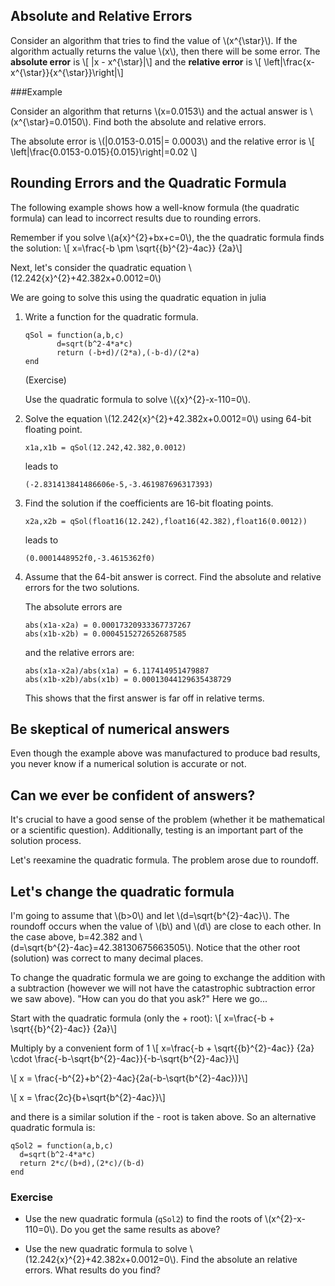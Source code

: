 
Absolute and Relative Errors
--------

Consider an algorithm that tries to find the value of \\(x^{\star}\\).  If the algorithm actually returns the value \\(x\\), then there will be some error.  The **absolute error** is
\\[ |x - x^{\star}|\\]
and the **relative error** is
\\[ \left|\frac{x-x^{\star}}{x^{\star}}\right|\\]

###Example

Consider an algorithm that returns \\(x=0.0153\\) and the actual answer is \\(x^{\star}=0.0150\\).  Find both the absolute and relative errors.

The absolute error is \\(|0.0153-0.015|= 0.0003\\) and the relative error is
\\[ \left|\frac{0.0153-0.015}{0.015}\right|=0.02 \\]


Rounding Errors and the Quadratic Formula
------------

The following example shows how a well-know formula (the quadratic formula) can lead to incorrect results due to rounding errors.  

Remember if you solve \\(a{x}^{2}+bx+c=0\\), the the quadratic formula finds the solution:
\\[ x=\frac{-b \pm \sqrt{{b}^{2}-4ac}} {2a}\\]

Next, let's consider the quadratic equation \\(12.242{x}^{2}+42.382x+0.0012=0\\)

We are going to solve this using the quadratic equation in julia

1. Write a function for the quadratic formula.

	```
	qSol = function(a,b,c)
	       d=sqrt(b^2-4*a*c)
	       return (-b+d)/(2*a),(-b-d)/(2*a)
	end
	```

	(Exercise)

	Use the quadratic formula to solve \\({x}^{2}-x-110=0\\).


2. Solve the equation \\(12.242{x}^{2}+42.382x+0.0012=0\\) using 64-bit floating point.  

	```
	x1a,x1b = qSol(12.242,42.382,0.0012)
	```
	leads to
	```
	(-2.831413841486606e-5,-3.461987696317393)
	```

3. Find the solution if the coefficients are 16-bit floating points.

	```
	x2a,x2b = qSol(float16(12.242),float16(42.382),float16(0.0012))
	```
	leads to
	```
	(0.0001448952f0,-3.4615362f0)
	```

4. Assume that the 64-bit answer is correct.  Find the absolute and relative errors for the two solutions.

	The absolute errors are
	```
	abs(x1a-x2a) = 0.00017320933367737267
	abs(x1b-x2b) = 0.0004515272652687585
	```

	and the relative errors are:
	```
	abs(x1a-x2a)/abs(x1a) = 6.117414951479887
	abs(x1b-x2b)/abs(x1b) = 0.00013044129635438729
	```

	This shows that the first answer is far off in relative terms.  



Be skeptical of numerical answers
--------------

Even though the example above was manufactured to produce bad results, you never know if a numerical solution is accurate or not.  


Can we ever be confident of answers?
--------------

It's crucial to have a good sense of the problem (whether it be mathematical or a scientific question).  Additionally, testing is an important part of the solution process.  


Let's reexamine the quadratic formula.  The problem arose due to roundoff.  


Let's change the quadratic formula
--------------

I'm going to assume that \\(b>0\\) and let \\(d=\sqrt{b^{2}-4ac}\\). The roundoff occurs when the value of \\(b\\) and \\(d\\) are close to each other.  In the case above, b=42.382 and \\(d=\sqrt{b^{2}-4ac}=42.38130675663505\\).  Notice that the other root (solution) was correct to many decimal places.

To change the quadratic formula we are going to exchange the addition with a subtraction (however we will not have the catastrophic subtraction error we saw above).  "How can you do that you ask?" Here we go...

Start with the quadratic formula (only the + root):
\\[ x=\frac{-b + \sqrt{{b}^{2}-4ac}} {2a}\\]

Multiply by a convenient form of 1
\\[ x=\frac{-b + \sqrt{{b}^{2}-4ac}} {2a} \cdot \frac{-b-\sqrt{b^{2}-4ac}}{-b-\sqrt{b^{2}-4ac}}\\]


\\[ x = \frac{-b^{2}+b^{2}-4ac}{2a(-b-\sqrt{b^{2}-4ac})}\\]


\\[ x = \frac{2c}{b+\sqrt{b^{2}-4ac}}\\]

and there is a similar solution if the - root is taken above.  So an alternative quadratic formula is:

```
qSol2 = function(a,b,c)
  d=sqrt(b^2-4*a*c)
  return 2*c/(b+d),(2*c)/(b-d)
end
```

### Exercise

* Use the new quadratic formula (`qSol2`) to find the roots of \\(x^{2}-x-110=0\\).  Do you get the same results as above?

*  Use the new quadratic formula to solve \\(12.242{x}^{2}+42.382x+0.0012=0\\).  Find the absolute an relative errors.  What results do you find?
